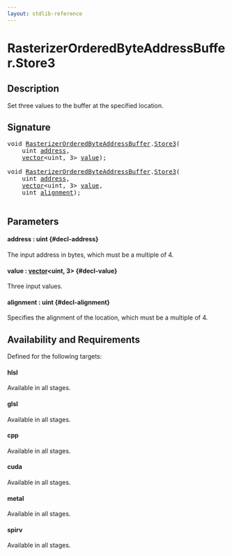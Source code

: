 ```yaml
---
layout: stdlib-reference
---
```


# RasterizerOrderedByteAddressBuffer\.Store3

## Description

Set three values to the buffer at the specified location.



## Signature 

<pre>
<span class="code_keyword">void</span> <a href="/stdlib-reference/types/rasterizerorderedbyteaddressbuffer-0ahls/index" class="code_type">RasterizerOrderedByteAddressBuffer</a>.<a href="/stdlib-reference/types/rasterizerorderedbyteaddressbuffer-0ahls/store3-0">Store3</a>(
    <span class="code_keyword">uint</span> <a href="/stdlib-reference/types/rasterizerorderedbyteaddressbuffer-0ahls/store3-0#decl-address" class="code_param">address</a>,
    <a href="/stdlib-reference/types/vector/index" class="code_type">vector</a>&lt;<span class="code_keyword">uint</span>, 3&gt; <a href="/stdlib-reference/types/rasterizerorderedbyteaddressbuffer-0ahls/store3-0#decl-value" class="code_param">value</a>);

<span class="code_keyword">void</span> <a href="/stdlib-reference/types/rasterizerorderedbyteaddressbuffer-0ahls/index" class="code_type">RasterizerOrderedByteAddressBuffer</a>.<a href="/stdlib-reference/types/rasterizerorderedbyteaddressbuffer-0ahls/store3-0">Store3</a>(
    <span class="code_keyword">uint</span> <a href="/stdlib-reference/types/rasterizerorderedbyteaddressbuffer-0ahls/store3-0#decl-address" class="code_param">address</a>,
    <a href="/stdlib-reference/types/vector/index" class="code_type">vector</a>&lt;<span class="code_keyword">uint</span>, 3&gt; <a href="/stdlib-reference/types/rasterizerorderedbyteaddressbuffer-0ahls/store3-0#decl-value" class="code_param">value</a>,
    <span class="code_keyword">uint</span> <a href="/stdlib-reference/types/rasterizerorderedbyteaddressbuffer-0ahls/store3-0#decl-alignment" class="code_param">alignment</a>);

</pre>

## Parameters

#### address  : uint {#decl-address}
The input address in bytes, which must be a multiple of 4.

#### value  : [vector](/stdlib-reference/types/vector/index)\<uint, 3\> {#decl-value}
Three input values.

#### alignment  : uint {#decl-alignment}
Specifies the alignment of the location, which must be a multiple of 4.


## Availability and Requirements

Defined for the following targets:

#### hlsl
Available in all stages.

#### glsl
Available in all stages.

#### cpp
Available in all stages.

#### cuda
Available in all stages.

#### metal
Available in all stages.

#### spirv
Available in all stages.



